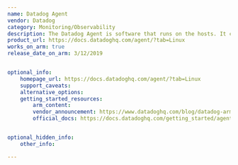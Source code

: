 ```yaml
---
name: Datadog Agent
vendor: Datadog
category: Monitoring/Observability
description: The Datadog Agent is software that runs on the hosts. It collects events and metrics from hosts and sends them to Datadog, where the monitoring and performance data can be analyzed.
product_url: https://docs.datadoghq.com/agent/?tab=Linux
works_on_arm: true
release_date_on_arm: 3/12/2019


optional_info:
    homepage_url: https://docs.datadoghq.com/agent/?tab=Linux
    support_caveats:
    alternative_options:
    getting_started_resources:
        arm_content: 
        vendor_announcement: https://www.datadoghq.com/blog/datadog-arm-agent/
        official_docs: https://docs.datadoghq.com/getting_started/agent/


optional_hidden_info:
    other_info: 

---
```

